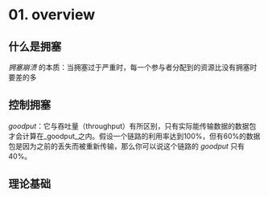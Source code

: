 # 01. overview

## 什么是拥塞

_拥塞崩溃_ 的本质：当拥塞过于严重时，每一个参与者分配到的资源比没有拥塞时要差的多

## 控制拥塞

 _goodput_：它与吞吐量（throughput）有所区别，只有实际能传输数据的数据包才会计算在_goodput_之内。假设一个链路的利用率达到100%，但有60%的数据包是因为之前的丢失而被重新传输，那么你可以说这个链路的 _goodput_ 只有40%。

## 理论基础


